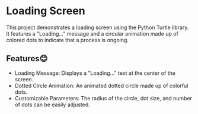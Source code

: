 # Loading Screen
This project demonstrates a loading screen using the Python Turtle library. It features a "Loading..." message and a circular animation made up of colored dots to indicate that a process is ongoing.

## Features😊
* Loading Message: Displays a "Loading..." text at the center of the screen.<br>
* Dotted Circle Animation: An animated dotted circle made up of colorful dots.<br>
* Customizable Parameters: The radius of the circle, dot size, and number of dots can be easily adjusted.<br>
